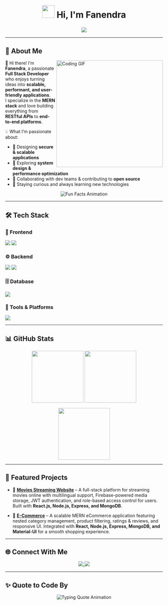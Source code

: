 <!-- Animated Header -->
<h1 align="center">
  <img src="https://em-content.zobj.net/source/microsoft-teams/337/waving-hand_1f44b.png" width="40px" /> 
  Hi, I'm Fanendra
</h1>

<h3 align="center">
  <img src="https://readme-typing-svg.herokuapp.com?font=Fira+Code&size=24&pause=1000&color=00F7FF&center=true&vCenter=true&width=650&lines=Full+Stack+Developer;MERN+Stack+Developer;Backend+Developer;Always+Learning+New+Tech!" />
</h3>

---

## 🚀 About Me  

<img align="right" alt="Coding GIF" src="https://media.giphy.com/media/qgQUggAC3Pfv687qPC/giphy.gif" width="340" />

👋 Hi there! I’m **Fanendra**, a passionate **Full Stack Developer** who enjoys turning ideas into **scalable, performant, and user-friendly applications**.  
I specialize in the **MERN stack** and love building everything from **RESTful APIs** to **end-to-end platforms**.  

💡 What I’m passionate about:  
- 🔭 Designing **secure & scalable applications**  
- 🌱 Exploring **system design & performance optimization**  
- 🤝 Collaborating with dev teams & contributing to **open source**  
- 🚀 Staying curious and always learning new technologies  

<p align="center">
  <img src="https://readme-typing-svg.herokuapp.com?font=Fira+Code&size=22&pause=1500&color=FF6F61&center=true&width=700&lines=I+debug+faster+with+music+🎶;Most+productive+while+coding+late+at+night+🌙" alt="Fun Facts Animation" />
</p>

---

## 🛠️ Tech Stack  

### 🎨 Frontend  
<p>
  <img src="https://skillicons.dev/icons?i=html,css,bootstrap,tailwind,js,ts,react" />
  <img src="https://img.shields.io/badge/React_Router-CA4245?style=for-the-badge&logo=react-router&logoColor=white" />
</p>

### ⚙️ Backend  
<p>
  <img src="https://skillicons.dev/icons?i=nodejs,express" />
  <img src="https://img.shields.io/badge/JWT-000000?style=for-the-badge&logo=jsonwebtokens&logoColor=white" />
</p>

### 🗄️ Database  
<p>
  <img src="https://skillicons.dev/icons?i=mysql,mongodb" />
</p>

### 🔧 Tools & Platforms  
<p>
  <img src="https://skillicons.dev/icons?i=git,github,postman,vscode" />
</p>

---

## 📊 GitHub Stats  

<p align="center">
  <img src="https://github-readme-stats.vercel.app/api?username=fanendrashelki&show_icons=true&theme=radical" height="165" />
  <img src="https://github-readme-streak-stats.herokuapp.com/?user=fanendrashelki&theme=radical" height="165" />
</p>  

<p align="center">
  <img src="https://github-readme-stats.vercel.app/api/top-langs/?username=fanendrashelki&layout=compact&theme=radical" height="165" />
</p>  

---

## 🌟 Featured Projects  

- 🚀 [**Movies Streaming Website**](https://github.com/fanendrashelki/Movies_Streaming-_Website) – A full-stack platform for streaming movies online with multilingual support, Firebase-powered media storage, JWT authentication, and role-based access control for users. Built with **React.js, Node.js, Express, and MongoDB**.  

- 🛒 [**E-Commerce**](https://github.com/fanendrashelki/Ecommerce) – A scalable MERN eCommerce application featuring nested category management, product filtering, ratings & reviews, and responsive UI. Integrated with **React, Node.js, Express, MongoDB, and Material-UI** for a smooth shopping experience.  


---

## 🌐 Connect With Me  

<p align="center">
  <a href="https://www.linkedin.com/in/fanendra-shelki" target="_blank">
    <img src="https://img.shields.io/badge/LinkedIn-0077B5?style=for-the-badge&logo=linkedin&logoColor=white" />
  </a>
  <a href="https://github.com/fanendrashelki" target="_blank">
    <img src="https://img.shields.io/badge/GitHub-12100E?style=for-the-badge&logo=github&logoColor=white" />
  </a>
</p>  

---

## ✨ Quote to Code By  

<p align="center">
  <img src="https://readme-typing-svg.herokuapp.com?font=Fira+Code&size=22&pause=1500&color=FFBD33&center=true&width=700&lines=Clean+Code+Always+Looks+Simple;Every+Bug+Teaches+You+Something;Code.+Debug.+Learn.+Repeat." alt="Typing Quote Animation" />
</p>
